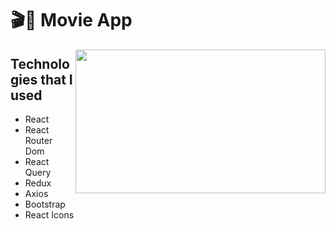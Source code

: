 # 🎬🍿 Movie App 

<img src="https://i.pinimg.com/originals/00/ec/ca/00ecca1d5038189a1bcce904a0d13e91.gif" align="right" width="400" height="230">

## Technologies that I used
- React
- React Router Dom
- React Query
- Redux
- Axios
- Bootstrap
- React Icons


